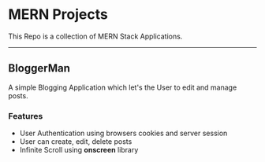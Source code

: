# MERN Projects
This Repo is a collection of MERN Stack Applications.

---

## BloggerMan
A simple Blogging Application which let's the User to edit and manage posts.

### Features
  * User Authentication using browsers cookies and server session
  * User can create, edit, delete posts
  * Infinite Scroll using **onscreen** library
